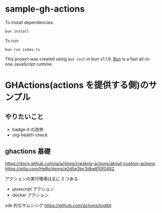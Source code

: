 # sample-gh-actions

To install dependencies:

```bash
bun install
```

To run:

```bash
bun run index.ts
```

This project was created using `bun init` in bun v1.1.9. [Bun](https://bun.sh) is a fast all-in-one JavaScript runtime.

# GHActions(actions を提供する側)のサンプル

## やりたいこと

- badge-it の改修
- org-health-check

## ghactions 基礎

https://docs.github.com/ja/actions/creating-actions/about-custom-actions
https://qiita.com/HeRo/items/e2d5e3bc3dbe810f0482

アクションの実行環境は主に 2 つある

- javascript アクション
- docker アクション

sdk 的なサムシング
https://github.com/actions/toolkit
